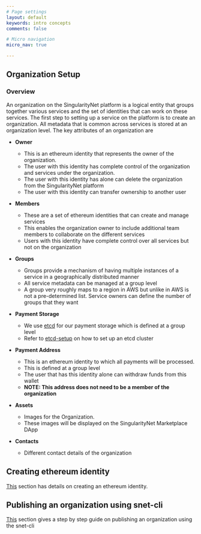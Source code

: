 ```yaml
---
# Page settings
layout: default
keywords: intro concepts
comments: false

# Micro navigation
micro_nav: true

---
```

## Organization Setup

### Overview

An organization on the SingularityNet platform is a logical entity that groups together various services and the set of identities that can work on these services. The first step to setting up a service on the platform is to create an organization. All metadata that is common across services is stored at an organization level.
The key attributes of an organization are
* **Owner** 
    - This is an ethereum identity that represents the owner of the organization. 
    - The user with this identity has complete control of the organization and services under the organization. 
    - The user with this identity has alone can delete the organization from the SingularityNet platform
    - The user with this identity can transfer ownership to another user

* **Members** 
    - These are a set of ethereum identities that can create and manage services
    - This enables the organization owner to include additional team members to collaborate on the different services
    - Users with this identity have complete control over all services but not on the organization

* **Groups**
    - Groups provide a mechanism of having multiple instances of a service in a geographically distributed manner
    - All service metadata can be managed at a group level
    - A group very roughly maps to a region in AWS but unlike in AWS is not a pre-determined list. Service owners can define the number of groups that they want


* **Payment Storage**
    - We use [etcd](/docs/ai-developers/etcd) for our payment storage which is defined at a group level
    - Refer to [etcd-setup](/docs/ai-developers/etcdsetup) on how to set up an etcd cluster

* **Payment Address**
    - This is an ethereum identity to which all payments will be processed.
    - This is defined at a group level
    - The user that has this identity alone can withdraw funds from this wallet
    - **NOTE: This address does not need to be a member of the organization**

* **Assets**
    - Images for the Organization. 
    - These images will be displayed on the SingularityNet Marketplace DApp

* **Contacts**
    - Different contact details of the organization

## Creating ethereum identity

[This](../ethereum-identity) section has details on creating an ethereum identity.

## Publishing an organization using snet-cli

[This](../organization-setup-sent-cli) section gives a step by step guide on publishing an organization using the snet-cli

